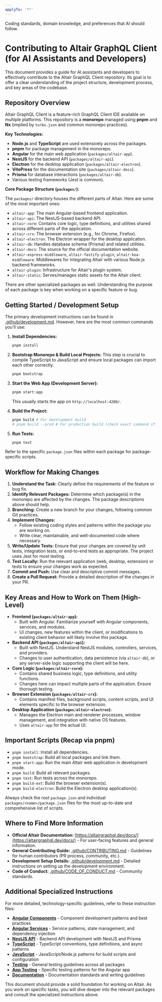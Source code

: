 ```yaml
---
applyTo: '**'
---
```


Coding standards, domain knowledge, and preferences that AI should follow.

# Contributing to Altair GraphQL Client (for AI Assistants and Developers)

This document provides a guide for AI assistants and developers to effectively contribute to the Altair GraphQL Client repository. Its goal is to offer a clear understanding of the project structure, development process, and key areas of the codebase.

## Repository Overview

Altair GraphQL Client is a feature-rich GraphQL Client IDE available on multiple platforms. This repository is a **monorepo** managed using **pnpm** and **Nx** (implied by `turbo.json` and common monorepo practices).

**Key Technologies:**

- **Node.js** and **TypeScript** are used extensively across the packages.
- **pnpm** for package management in the monorepo.
- **Angular** for the main web application (`packages/altair-app`).
- **NestJS** for the backend API (`packages/altair-api`).
- **Electron** for the desktop application (`packages/altair-electron`).
- **VitePress** for the documentation site (`packages/altair-docs`).
- **Prisma** for database interactions (`packages/altair-db`).
- Various testing frameworks (Jest is common).

**Core Package Structure (`packages/`):**

The `packages/` directory houses the different parts of Altair. Here are some of the most important ones:

- `altair-app`: The main Angular-based frontend application.
- `altair-api`: The NestJS-based backend API.
- `altair-core`: Contains core logic, type definitions, and utilities shared across different parts of the application.
- `altair-crx`: The browser extension (e.g., for Chrome, Firefox).
- `altair-electron`: The Electron wrapper for the desktop application.
- `altair-db`: Handles database schema (Prisma) and related utilities.
- `altair-docs`: The source for the official documentation website.
- `altair-express-middleware`, `altair-fastify-plugin`, `altair-koa-middleware`: Middlewares for integrating Altair with various Node.js backend frameworks.
- `altair-plugin`: Infrastructure for Altair's plugin system.
- `altair-static`: Serves/manages static assets for the Altair client.

There are other specialized packages as well. Understanding the purpose of each package is key when working on a specific feature or bug.

## Getting Started / Development Setup

The primary development instructions can be found in [.github/development.md](../development.md). However, here are the most common commands you'll use:

1.  **Install Dependencies:**
    ```bash
    pnpm install
    ```
2.  **Bootstrap Monorepo & Build Local Projects:** This step is crucial to compile TypeScript to JavaScript and ensure local packages can import each other correctly.
    ```bash
    pnpm bootstrap
    ```
3.  **Start the Web App (Development Server):**

    ```bash
    pnpm start:app
    ```

    This usually starts the app on `http://localhost:4200/`.

4.  **Build the Project:**
    ```bash
    pnpm build # For development build
    # pnpm build --prod # For production build (check exact command if needed)
    ```
5.  **Run Tests:**
    ```bash
    pnpm test
    ```

Refer to the specific `package.json` files within each package for package-specific scripts.

## Workflow for Making Changes

1.  **Understand the Task:** Clearly define the requirements of the feature or bug fix.
2.  **Identify Relevant Packages:** Determine which package(s) in the monorepo are affected by the changes. The package descriptions above should help.
3.  **Branching:** Create a new branch for your changes, following common Git practices.
4.  **Implement Changes:**
    - Follow existing coding styles and patterns within the package you are working on.
    - Write clear, maintainable, and well-documented code where necessary.
5.  **Write/Update Tests:** Ensure that your changes are covered by unit tests, integration tests, or end-to-end tests as appropriate. The project uses Jest for most testing.
6.  **Test Locally:** Run the relevant application (web, desktop, extension) or tests to ensure your changes work as expected.
7.  **Commit and Push:** Use clear and descriptive commit messages.
8.  **Create a Pull Request:** Provide a detailed description of the changes in your PR.

## Key Areas and How to Work on Them (High-Level)

- **Frontend (`packages/altair-app`):**
  - Built with Angular. Familiarize yourself with Angular components, services, and modules.
  - UI changes, new features within the client, or modifications to existing client behavior will likely involve this package.
- **Backend API (`packages/altair-api`):**
  - Built with NestJS. Understand NestJS modules, controllers, services, and providers.
  - Changes to user authentication, data persistence (via `altair-db`), or any server-side logic supporting the client will be here.
- **Core Logic (`packages/altair-core`):**
  - Contains shared business logic, type definitions, and utility functions.
  - Changes here can impact multiple parts of the application. Ensure thorough testing.
- **Browser Extension (`packages/altair-crx`):**
  - Contains manifest files, background scripts, content scripts, and UI elements specific to the browser extension.
- **Desktop Application (`packages/altair-electron`):**
  - Manages the Electron main and renderer processes, window management, and integration with native OS features.
  - Uses `altair-app` for the actual UI.

## Important Scripts (Recap via pnpm)

- `pnpm install`: Install all dependencies.
- `pnpm bootstrap`: Build all local packages and link them.
- `pnpm start:app`: Run the main Altair web application in development mode.
- `pnpm build`: Build all relevant packages.
- `pnpm test`: Run tests across the monorepo.
- `pnpm build-ext`: Build the browser extension(s).
- `pnpm build-electron`: Build the Electron desktop application(s).

Always check the root `package.json` and individual `packages/<name>/package.json` files for the most up-to-date and comprehensive list of scripts.

## Where to Find More Information

- **Official Altair Documentation:** [https://altairgraphql.dev/docs/](https://altairgraphql.dev/docs/) - For user-facing features and general information.
- **General Contributing Guide:** [.github/CONTRIBUTING.md](../CONTRIBUTING.md) - Guidelines for human contributors (PR process, community, etc.).
- **Development Setup Details:** [.github/development.md](../development.md) - Detailed instructions on setting up the development environment.
- **Code of Conduct:** [.github/CODE_OF_CONDUCT.md](../CODE_OF_CONDUCT.md) - Community standards.

## Additional Specialized Instructions

For more detailed, technology-specific guidelines, refer to these instruction files:

- **[Angular Components](./angular-components.instructions.md)** - Component development patterns and best practices
- **[Angular Services](./angular-services.instructions.md)** - Service patterns, state management, and dependency injection
- **[NestJS API](./nestjs-api.instructions.md)** - Backend API development with NestJS and Prisma
- **[TypeScript](./typescript.instructions.md)** - TypeScript conventions, type definitions, and async patterns
- **[JavaScript](./javascript.instructions.md)** - JavaScript/Node.js patterns for build scripts and configuration
- **[Testing](./testing.instructions.md)** - General testing guidelines across all packages
- **[App Testing](./app-testing.instructions.md)** - Specific testing patterns for the Angular app
- **[Documentation](./documentation.instructions.md)** - Documentation standards and writing guidelines

This document should provide a solid foundation for working on Altair. As you work on specific tasks, you will dive deeper into the relevant packages and consult the specialized instructions above.
